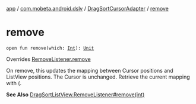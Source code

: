 [app](../../index.md) / [com.mobeta.android.dslv](../index.md) / [DragSortCursorAdapter](index.md) / [remove](.)

# remove

`open fun remove(which: `[`Int`](https://kotlinlang.org/api/latest/jvm/stdlib/kotlin/-int/index.html)`): `[`Unit`](https://kotlinlang.org/api/latest/jvm/stdlib/kotlin/-unit/index.html)

Overrides [RemoveListener.remove](../-drag-sort-list-view/-remove-listener/remove.md)

On remove, this updates the mapping between Cursor positions and ListView positions. The Cursor is unchanged. Retrieve the current mapping with (.

**See Also**
[DragSortListView.RemoveListener#remove(int)](../-drag-sort-list-view/-remove-listener/remove.md)

